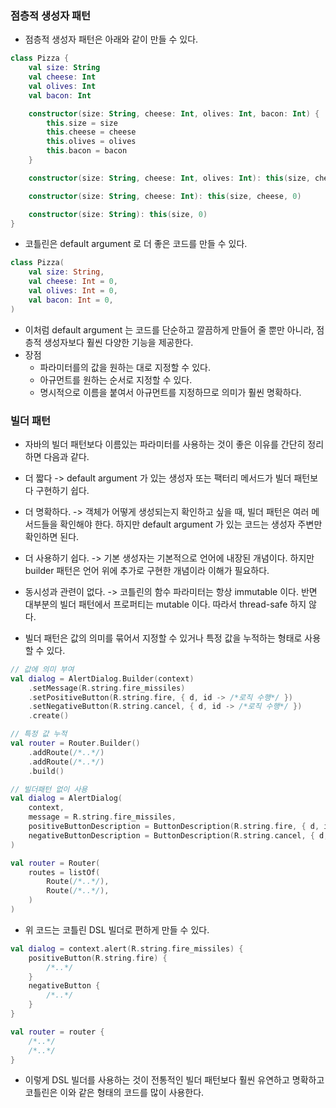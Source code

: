 ### 점층적 생성자 패턴

* 점층적 생성자 패턴은 아래와 같이 만들 수 있다.

```kotlin
class Pizza {
    val size: String
    val cheese: Int
    val olives: Int
    val bacon: Int

    constructor(size: String, cheese: Int, olives: Int, bacon: Int) {
        this.size = size
        this.cheese = cheese
        this.olives = olives
        this.bacon = bacon
    }

    constructor(size: String, cheese: Int, olives: Int): this(size, cheese, olives, 0)

    constructor(size: String, cheese: Int): this(size, cheese, 0)

    constructor(size: String): this(size, 0)
}
```

* 코틀린은 default argument 로 더 좋은 코드를 만들 수 있다.

```kotlin
class Pizza(
    val size: String,
    val cheese: Int = 0,
    val olives: Int = 0,
    val bacon: Int = 0,
)
```

* 이처럼 default argument 는 코드를 단순하고 깔끔하게 만들어 줄 뿐만 아니라, 점층적 생성자보다 훨씬 다양한 기능을 제공한다.
* 장점
  * 파라미터를의 값을 원하는 대로 지정할 수 있다.
  * 아규먼트를 원하는 순서로 지정할 수 있다.
  * 명시적으로 이름을 붙여서 아규먼트를 지정하므로 의미가 훨씬 명확하다.

### 빌더 패턴

* 자바의 빌더 패턴보다 이름있는 파라미터를 사용하는 것이 좋은 이유를 간단히 정리하면 다음과 같다.

* 더 짧다 -> default argument 가 있는 생성자 또는 팩터리 메서드가 빌더 패턴보다 구현하기 쉽다.
* 더 명확하다. -> 객체가 어떻게 생성되는지 확인하고 싶을 때, 빌더 패턴은 여러 메서드들을 확인해야 한다. 하지만 default argument 가 있는 코드는 생성자 주변만 확인하면 된다.
* 더 사용하기 쉽다. -> 기본 생성자는 기본적으로 언어에 내장된 개념이다. 하지만 builder 패턴은 언어 위에 추가로 구현한 개념이라 이해가 필요하다.
* 동시성과 관련이 없다. -> 코틀린의 함수 파라미터는 항상 immutable 이다. 반면 대부분의 빌더 패턴에서 프로퍼티는 mutable 이다. 따라서 thread-safe 하지 않다.

* 빌더 패턴은 값의 의미를 묶어서 지정할 수 있거나 특정 값을 누적하는 형태로 사용할 수 있다.

```kotlin
// 값에 의미 부여
val dialog = AlertDialog.Builder(context)
    .setMessage(R.string.fire_missiles)
    .setPositiveButton(R.string.fire, { d, id -> /*로직 수행*/ })
    .setNegativeButton(R.string.cancel, { d, id -> /*로직 수행*/ })
    .create()

// 특정 값 누적
val router = Router.Builder()
    .addRoute(/*..*/)
    .addRoute(/*..*/)
    .build()
```

```kotlin
// 빌더패턴 없이 사용
val dialog = AlertDialog(
    context,
    message = R.string.fire_missiles,
    positiveButtonDescription = ButtonDescription(R.string.fire, { d, id -> /*로직 수행*/ }),
    negativeButtonDescription = ButtonDescription(R.string.cancel, { d, id -> /*로직 수행*/ })
)

val router = Router(
    routes = listOf(
        Route(/*..*/),
        Route(/*..*/),
    )
)
```

* 위 코드는 코틀린 DSL 빌더로 편하게 만들 수 있다.

```kotlin
val dialog = context.alert(R.string.fire_missiles) {
    positiveButton(R.string.fire) {
        /*..*/
    }
    negativeButton {
        /*..*/
    }
}

val router = router {
    /*..*/
    /*..*/
}
```

* 이렇게 DSL 빌더를 사용하는 것이 전통적인 빌더 패턴보다 훨씬 유연하고 명확하고 코틀린은 이와 같은 형태의 코드를 많이 사용한다.

